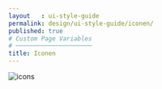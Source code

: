 ```yaml
---
layout   : ui-style-guide
permalink: design/ui-style-guide/iconen/
published: true
# Custom Page Variables
# ─────────────────────
title: Iconen
---
```


<img src="../../../images/icons.png" alt="icons" class="images3">